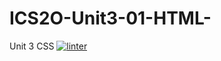 # ICS2O-Unit3-01-HTML-
Unit 3 CSS
[![linter](https://github.com/rewa718/ICS20-Unit3-01-HTML/workflows/linter/badge.svg)](https://github.com/marketplace/actions/super-linter)
